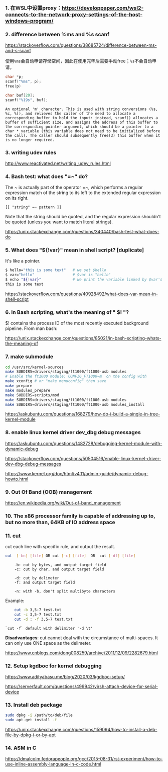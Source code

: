 ### 1. 在WSL中设置proxy：https://developpaper.com/wsl2-connects-to-the-network-proxy-settings-of-the-host-windows-program/

### 2. difference between %ms and %s scanf

https://stackoverflow.com/questions/38685724/difference-between-ms-and-s-scanf

使用`%ms`会自动申请存储空间，因此在使用完毕后需要手动free；`%s`不会自动申请。

```c
char *p;
scanf("%ms", p);
free(p)

char buf[20];
scanf("%19s", buf);
```

    An optional 'm' character. This is used with string conversions (%s, %c, %[), and relieves the caller of the need to allocate a corresponding buffer to hold the input: instead, scanf() allocates a buffer of sufficient size, and assigns the address of this buffer to the corresponding pointer argument, which should be a pointer to a char * variable (this variable does not need to be initialized before the call). The caller should subsequently free(3) this buffer when it is no longer required.

### 3. writing udev rules

http://www.reactivated.net/writing_udev_rules.html

### 4. Bash test: what does "=~" do?

The ~ is actually part of the operator =~, which performs a regular expression match of the string to its left to the extended regular expression on its right.

    [[ "string" =~ pattern ]]

Note that the string should be quoted, and the regular expression shouldn't be quoted (unless you want to match literal strings).


https://unix.stackexchange.com/questions/340440/bash-test-what-does-do

### 5. What does "${!var}" mean in shell script? [duplicate]

It's like a pointer.
```bash
$ hello="this is some text"   # we set $hello
$ var="hello"                 # $var is "hello"
$ echo "${!var}"              # we print the variable linked by $var's content
this is some text
```

https://stackoverflow.com/questions/40928492/what-does-var-mean-in-shell-script


### 6. In Bash scripting, what's the meaning of " $! "?

$! contains the process ID of the most recently executed background pipeline. From man bash:

https://unix.stackexchange.com/questions/85021/in-bash-scripting-whats-the-meaning-of


### 7. make submodule

```bash
cd /usr/src/kernel-sources
make SUBDIRS=drivers/staging/ft1000/ft1000-usb modules
# Enable the ft1000 module: CONFIG_FT1000=m  on the config with 
make xconfig # or "make menuconfig" then save
make prepare
make modules_prepare
make SUBDIRS=scripts/mod
make SUBDIRS=drivers/staging/ft1000/ft1000-usb modules
make SUBDIRS=drivers/staging/ft1000/ft1000-usb modules_install
```
https://askubuntu.com/questions/168279/how-do-i-build-a-single-in-tree-kernel-module


### 8. enable linux kernel driver dev_dbg debug messages

https://askubuntu.com/questions/1482728/debugging-kernel-module-with-dynamic-debug

https://stackoverflow.com/questions/50504516/enable-linux-kernel-driver-dev-dbg-debug-messages

https://www.kernel.org/doc/html/v4.11/admin-guide/dynamic-debug-howto.html

### 9. Out Of Band (OOB) management

https://en.wikipedia.org/wiki/Out-of-band_management


### 10. The x86 processor family is capable of addressing up to, but no more than, 64KB of IO address space

### 11. cut

cut each line with specific rule, and output the result.
```bash
cut  [-bn] [file] OR cut [-c] [file]  OR  cut [-df] [file]
```

```
    -b: cut by bytes, and output target field
    -c: cut by char, and output target field

    -d: cut by delimeter
    -f: and output target field

    -n: with -b, don't split multibyte characters
```
Example:
```bash
    cut -b 3,5-7 test.txt
    cut -c 3,5-7 test.txt
    cut -d : -f 3,5-7 test.txt
```

    `cut -f` default with delimiter '-d \t'

**Disadvantages**:
cut cannot deal with the circumstance of multi-spaces. It can only use ONE space as the delimeter.

https://www.cnblogs.com/dong008259/archive/2011/12/09/2282679.html

### 12. Setup kgdboc for kernel debugging

https://www.adityabasu.me/blog/2020/03/kgdboc-setup/

https://serverfault.com/questions/499942/virsh-attach-device-for-serial-device

### 13. Install deb package

```bash
sudo dpkg -i /path/to/deb/file
sudo apt-get install -f
```
https://unix.stackexchange.com/questions/159094/how-to-install-a-deb-file-by-dpkg-i-or-by-apt


### 14. ASM in C

https://dmalcolm.fedorapeople.org/gcc/2015-08-31/rst-experiment/how-to-use-inline-assembly-language-in-c-code.html
